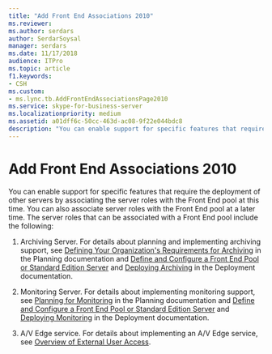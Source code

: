 ```yaml
---
title: "Add Front End Associations 2010"
ms.reviewer: 
ms.author: serdars
author: SerdarSoysal
manager: serdars
ms.date: 11/17/2018
audience: ITPro
ms.topic: article
f1.keywords:
- CSH
ms.custom:
- ms.lync.tb.AddFrontEndAssociationsPage2010
ms.service: skype-for-business-server
ms.localizationpriority: medium
ms.assetid: a01dff6c-50cc-463d-ac08-9f22e044bdc8
description: "You can enable support for specific features that require the deployment of other servers by associating the server roles with the Front End pool at this time. You can also associate server roles with the Front End pool at a later time. The server roles that can be associated with a Front End pool include the following:"
---
```


# Add Front End Associations 2010

You can enable support for specific features that require the deployment of other servers by associating the server roles with the Front End pool at this time. You can also associate server roles with the Front End pool at a later time. The server roles that can be associated with a Front End pool include the following:

1. Archiving Server. For details about planning and implementing archiving support, see [Defining Your Organization's Requirements for Archiving](/previous-versions/office/lync-server-2013/lync-server-2013-defining-your-requirements-for-archiving) in the Planning documentation and [Define and Configure a Front End Pool or Standard Edition Server](/previous-versions/office/lync-server-2013/lync-server-2013-define-and-configure-a-front-end-pool-or-standard-edition-server) and [Deploying Archiving](/previous-versions/office/lync-server-2013/lync-server-2013-deploying-archiving) in the Deployment documentation.

2. Monitoring Server. For details about implementing monitoring support, see [Planning for Monitoring](/previous-versions/office/lync-server-2013/lync-server-2013-planning-for-monitoring) in the Planning documentation and [Define and Configure a Front End Pool or Standard Edition Server](/previous-versions/office/lync-server-2013/lync-server-2013-define-and-configure-a-front-end-pool-or-standard-edition-server) and [Deploying Monitoring](/previous-versions/office/lync-server-2013/lync-server-2013-deploying-monitoring) in the Deployment documentation.

3. A/V Edge service. For details about implementing an A/V Edge service, see [Overview of External User Access](/previous-versions/office/lync-server-2013/lync-server-2013-overview-of-external-user-access).